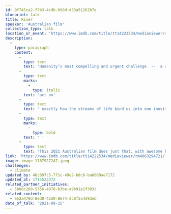 ```yaml
---
id: 9f745ca2-f7b3-4cdb-b90d-d53a51262b7e
blueprint: talk
title: River
speaker: 'Australian film'
collection_type: talk
location_or_event: 'https://www.imdb.com/title/tt14222534/mediaviewer/rm4063294721/?ref_=ext_shr_em'
description:
  -
    type: paragraph
    content:
      -
        type: text
        text: 'Humanity’s most compelling and urgent challenge  --  a shift that underpins all of our major crises  --  is to understand and appreciate and '
      -
        type: text
        marks:
          -
            type: italic
        text: 'act on'
      -
        type: text
        text: ' exactly how the streams of life bind us into one inevitable village.'
      -
        type: text
        marks:
          -
            type: bold
        text: ' '
      -
        type: text
        text: 'This 2021 Australian film does just that, with awesome beauty and wisdom.'
link: 'https://www.imdb.com/title/tt14222534/mediaviewer/rm4063294721/?ref_=ext_shr_em'
image: image-1707927247.jpeg
challenges:
  - climate
updated_by: 46c097c5-771c-49e2-b8c6-ba6009ae7172
updated_at: 1714523372
related_partner_initiatives:
  - 5b08c208-5356-4878-b3be-a9b91e1f383c
related_content:
  - e52a479d-8ed0-42d9-8674-2c8f5a4d93eb
date_of_talk: '2021-09-15'
---
```

